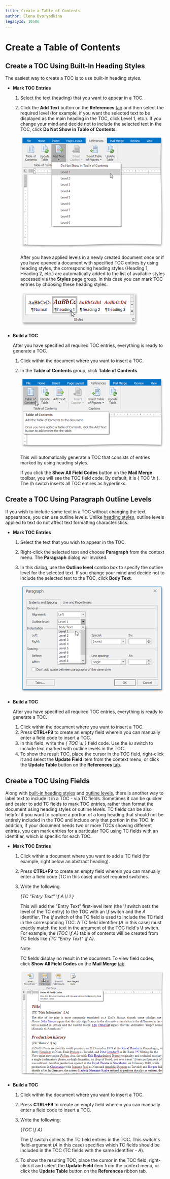 ```yaml
---
title: Create a Table of Contents
author: Elena Dvoryadkina
legacyId: 10506
---
```

# Create a Table of Contents
## <a name="headingstyles"/>Create a TOC Using Built-In Heading Styles
The easiest way to create a TOC is to use built-in heading styles.
* **Mark TOC Entries**
	1. Select the text (heading) that you want to appear in a TOC.
	2. Click the **Add Text** button on the **References** [tab](../text-editor-ui/ribbon-interface.md) and then select the required level (for example, if you want the selected text to be displayed as the main heading in the TOC, click Level 1, etc.). If you change your mind and decide not to include the selected text in the TOC, click **Do Not Show in Table of Contents**.
		
		![RTE_TOC_AddTextButton](../../../images/img121389.png)
		
		After you have applied levels in a newly created document once or if you have opened a document with specified TOC entires by using heading styles, the corresponding heading styles (Heading 1, Heading 2, etc.) are automatically added to the list of available styles accessed via the **Styles** page group. In this case you can mark TOC entries by choosing these heading styles.
		
		![RTETOCHeadingStyles](../../../images/img121390.png)
* **Build a TOC**
	
	After you have specified all required TOC entries, everything is ready to generate a TOC.
	1. Click within the document where you want to insert a TOC.
	2. In the **Table of Contents** group, click **Table of Contents**.
		
		![RTE_TOC_CreateButton](../../../images/img121391.png)
		
		This will automatically generate a TOC that consists of entries marked by using heading styles.
		
		If you click the **Show All Field Codes** button on the **Mail Merge** toolbar, you will see the TOC field code. By default, it is { TOC \h }. The \h switch inserts all TOC entires as hyperlinks.

## <a name="outlinelevels"/>Create a TOC Using Paragraph Outline Levels
If you wish to include some text in a TOC without changing the text appearance, you can use outline levels. Unlike [heading styles](#headingstyles), outline levels applied to text do not affect text formatting characteristics.
* **Mark TOC Entries**
	1. Select the text that you wish to appear in the TOC.
	2. Right-click the selected text and choose **Paragraph** from the context menu. The **Paragraph** dialog will invoked.
	3. In this dialog, use the **Outline level** combo box to specify the outline level for the selected text. If you change your mind and decide not to include the selected text to the TOC, click **Body Text**.
		
		![RTE_TOC_ParagraphDialog](../../../images/img121392.png)
* **Build a TOC**
	
	After you have specified all required TOC entries, everything is ready to generate a TOC.
	1. Click within the document where you want to insert a TOC.
	2. Press **CTRL+F9** to create an empty field wherein you can manually enter a field code to insert a TOC.
	3. In this field, write the _{ TOC \u }_ field code. Use the _\u_ switch to include text marked with outline levels in the TOC.
	4. To show the result TOC, place the cursor in the TOC field, right-click it and select the **Update Field** item from the context menu, or click the **Update Table** button on the **References** [tab](../text-editor-ui/ribbon-interface.md).

## Create a TOC Using Fields
Along with [built-in heading styles](#headingstyles) and [outline levels](#outlinelevels), there is another way to label text to include it in a TOC - via TC fields. Sometimes it can be quicker and easier to add TC fields to mark TOC entries, rather than format the document using heading styles or outline levels. TC fields can be also helpful if you want to capture a portion of a long heading that should not be entirely included in the TOC and include only that portion in the TOC. In addition, if your document needs two or more TOCs showing different entries, you can mark entries for a particular TOC using TC fields with an identifier, which is specific for each TOC.
* **Mark TOC Entries**
	1. Click within a document where you want to add a TC field (for example, right below an abstract heading).
	2. Press **CTRL+F9** to create an empty field wherein you can manually enter a field code (TC in this case) and set required switches.
	3. Write the following.
		
		_{TC "Entry Text" \f A \l 1 }_
		
		This will add the "Entry Text" first-level item (the _\l_ switch sets the level of the TC entry) to the TOC with an _\f_ switch and the _A_ identifier. The _\f_ switch of the TC field is used to include the TC field in the corresponding TOC. A TC field identifier (_A_ in this case) must exactly match the text in the argument of the TOC field's \f switch. For example, the _{TOC \f A}_ table of contents will be created from TC fields like _{TC "Entry Text" \f A}_.
		
		> [!NOTE]
		> TC fields display no result in the document. To view field codes, click **Show All Field Codes** on the **Mail Merge** [tab](../text-editor-ui/ribbon-interface.md).
		
		![RTE_TOC_ShowAllFieldCodes](../../../images/img121393.png)
* **Build a TOC**
	1. Click within the document where you want to insert a TOC.
	2. Press **CTRL+F9** to create an empty field wherein you can manually enter a field code to insert a TOC.
	3. Write the following:
		
		_{TOC \f A}_
		
		The _\f_ switch collects the TC field entries in the TOC. This switch's field-argument (_A_ in this case) specifies which TC fields should be included in the TOC (TC fields with the same identifier - _A_).
	4. To show the resulting TOC, place the cursor in the TOC field, right-click it and select the **Update Field** item from the context menu, or click the **Update Table** button on the **References** ribbon tab.